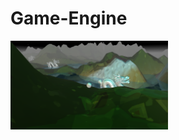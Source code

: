 # Game-Engine
<img align="centre" src="https://github.com/harthoric/Game-Engine/blob/master/game-screenshot.png" width="50%" height="50%" />
